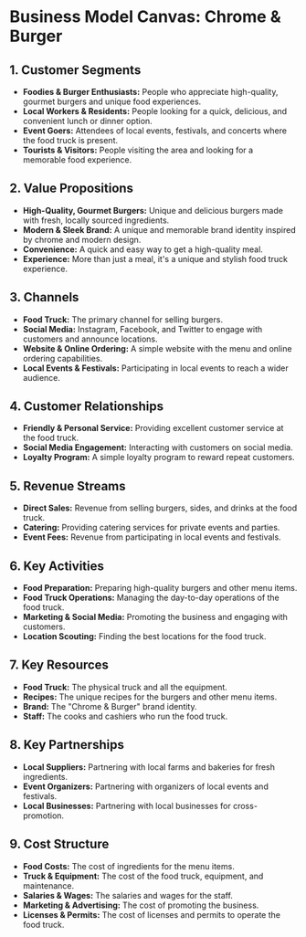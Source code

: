 # Business Model Canvas: Chrome & Burger

## 1. Customer Segments

*   **Foodies & Burger Enthusiasts:** People who appreciate high-quality, gourmet burgers and unique food experiences.
*   **Local Workers & Residents:** People looking for a quick, delicious, and convenient lunch or dinner option.
*   **Event Goers:** Attendees of local events, festivals, and concerts where the food truck is present.
*   **Tourists & Visitors:** People visiting the area and looking for a memorable food experience.

## 2. Value Propositions

*   **High-Quality, Gourmet Burgers:** Unique and delicious burgers made with fresh, locally sourced ingredients.
*   **Modern & Sleek Brand:** A unique and memorable brand identity inspired by chrome and modern design.
*   **Convenience:** A quick and easy way to get a high-quality meal.
*   **Experience:** More than just a meal, it's a unique and stylish food truck experience.

## 3. Channels

*   **Food Truck:** The primary channel for selling burgers.
*   **Social Media:** Instagram, Facebook, and Twitter to engage with customers and announce locations.
*   **Website & Online Ordering:** A simple website with the menu and online ordering capabilities.
*   **Local Events & Festivals:** Participating in local events to reach a wider audience.

## 4. Customer Relationships

*   **Friendly & Personal Service:** Providing excellent customer service at the food truck.
*   **Social Media Engagement:** Interacting with customers on social media.
*   **Loyalty Program:** A simple loyalty program to reward repeat customers.

## 5. Revenue Streams

*   **Direct Sales:** Revenue from selling burgers, sides, and drinks at the food truck.
*   **Catering:** Providing catering services for private events and parties.
*   **Event Fees:** Revenue from participating in local events and festivals.

## 6. Key Activities

*   **Food Preparation:** Preparing high-quality burgers and other menu items.
*   **Food Truck Operations:** Managing the day-to-day operations of the food truck.
*   **Marketing & Social Media:** Promoting the business and engaging with customers.
*   **Location Scouting:** Finding the best locations for the food truck.

## 7. Key Resources

*   **Food Truck:** The physical truck and all the equipment.
*   **Recipes:** The unique recipes for the burgers and other menu items.
*   **Brand:** The "Chrome & Burger" brand identity.
*   **Staff:** The cooks and cashiers who run the food truck.

## 8. Key Partnerships

*   **Local Suppliers:** Partnering with local farms and bakeries for fresh ingredients.
*   **Event Organizers:** Partnering with organizers of local events and festivals.
*   **Local Businesses:** Partnering with local businesses for cross-promotion.

## 9. Cost Structure

*   **Food Costs:** The cost of ingredients for the menu items.
*   **Truck & Equipment:** The cost of the food truck, equipment, and maintenance.
*   **Salaries & Wages:** The salaries and wages for the staff.
*   **Marketing & Advertising:** The cost of promoting the business.
*   **Licenses & Permits:** The cost of licenses and permits to operate the food truck.
